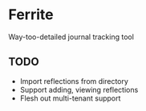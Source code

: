 # Ferrite

Way-too-detailed journal tracking tool

## TODO

* Import reflections from directory
* Support adding, viewing reflections
* Flesh out multi-tenant support
